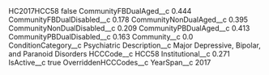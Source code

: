 <?xml version="1.0" encoding="UTF-8"?>
<CustomMetadata xmlns="http://soap.sforce.com/2006/04/metadata" xmlns:xsi="http://www.w3.org/2001/XMLSchema-instance" xmlns:xsd="http://www.w3.org/2001/XMLSchema">
    <label>HC2017HCC58</label>
    <protected>false</protected>
    <values>
        <field>CommunityFBDualAged__c</field>
        <value xsi:type="xsd:double">0.444</value>
    </values>
    <values>
        <field>CommunityFBDualDisabled__c</field>
        <value xsi:type="xsd:double">0.178</value>
    </values>
    <values>
        <field>CommunityNonDualAged__c</field>
        <value xsi:type="xsd:double">0.395</value>
    </values>
    <values>
        <field>CommunityNonDualDisabled__c</field>
        <value xsi:type="xsd:double">0.209</value>
    </values>
    <values>
        <field>CommunityPBDualAged__c</field>
        <value xsi:type="xsd:double">0.413</value>
    </values>
    <values>
        <field>CommunityPBDualDisabled__c</field>
        <value xsi:type="xsd:double">0.163</value>
    </values>
    <values>
        <field>Community__c</field>
        <value xsi:type="xsd:double">0.0</value>
    </values>
    <values>
        <field>ConditionCategory__c</field>
        <value xsi:type="xsd:string">Psychiatric</value>
    </values>
    <values>
        <field>Description__c</field>
        <value xsi:type="xsd:string">Major Depressive, Bipolar, and Paranoid Disorders</value>
    </values>
    <values>
        <field>HCCCode__c</field>
        <value xsi:type="xsd:string">HCC58</value>
    </values>
    <values>
        <field>Institutional__c</field>
        <value xsi:type="xsd:double">0.271</value>
    </values>
    <values>
        <field>IsActive__c</field>
        <value xsi:type="xsd:boolean">true</value>
    </values>
    <values>
        <field>OverriddenHCCCodes__c</field>
        <value xsi:nil="true"/>
    </values>
    <values>
        <field>YearSpan__c</field>
        <value xsi:type="xsd:string">2017</value>
    </values>
</CustomMetadata>
